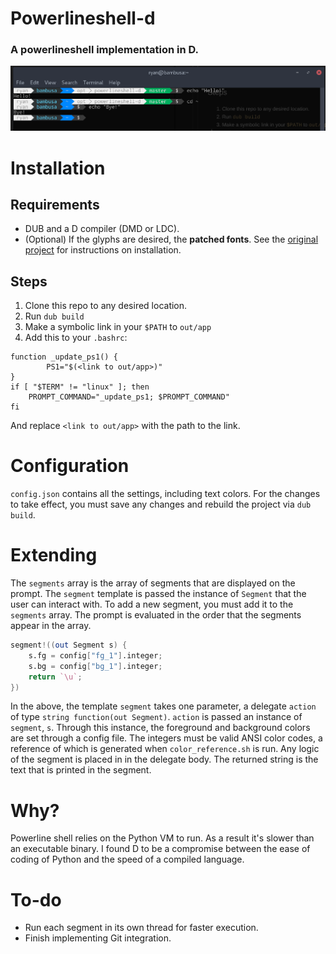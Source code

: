 # Powerlineshell-d
### A powerlineshell implementation in D.

![Screenshot 0](images/screenshot_0.png)

# Installation

## Requirements

* DUB and a D compiler (DMD or LDC).
* (Optional) If the glyphs are desired, the **patched fonts**. See the [original project](https://github.com/banga/powerline-shell) for instructions on installation.

## Steps

1. Clone this repo to any desired location.
2. Run `dub build`
3. Make a symbolic link in your `$PATH` to `out/app`
4. Add this to your `.bashrc`:

```
function _update_ps1() {
        PS1="$(<link to out/app>)"
}
if [ "$TERM" != "linux" ]; then
    PROMPT_COMMAND="_update_ps1; $PROMPT_COMMAND"
fi
```

And replace `<link to out/app>` with the path to the link.

# Configuration

`config.json` contains all the settings, including text colors. For the changes to take effect, you must save any changes and rebuild the project via `dub build`.

# Extending

The  `segments` array is the array of segments that are displayed on the prompt. The `segment` template is passed the instance of `Segment` that the user can interact with. To add a new segment, you must add it to the `segments` array. The prompt is evaluated in the order that the segments appear in the array.

```d
segment!((out Segment s) { 
    s.fg = config["fg_1"].integer;
    s.bg = config["bg_1"].integer;
    return `\u`;
})
```

In the above, the template `segment` takes one parameter, a delegate `action` of type `string function(out Segment)`. `action` is passed an instance of `segment`, `s`. Through this instance, the foreground and background colors are set through a config file. The integers must be valid ANSI color codes, a reference of which is generated when `color_reference.sh` is run. Any logic of the segment is placed in in the delegate body. The returned string is the text that is printed in the segment.

# Why?

Powerline shell relies on the Python VM to run. As a result it's slower than an executable binary. I found D to be a compromise between the ease of coding of Python and the speed of a compiled language.

# To-do

* Run each segment in its own thread for faster execution.
* Finish implementing Git integration.

